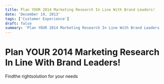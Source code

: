 ```yaml
---
title: Plan YOUR 2014 Marketing Research In Line With Brand Leaders!
date: 'December 19, 2013'
tags: ['Customer Experience']
draft: false
summary: 'Plan YOUR 2014 Marketing Research In Line With Brand Leaders!'
---
```


# Plan YOUR 2014 Marketing Research In Line With Brand Leaders!

Findthe rightsolution for your needs
